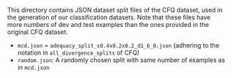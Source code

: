This directory contains JSON dataset split files of the CFQ dataset, used in the generation of our classification datasets. Note that these files have more numbers of dev and test examples than the ones provided in the original CFQ dataset.
- `mcd.json` = `adequacy_split_s0.4x0.2x0.2_d1_6_0.json` (adhering to the notation in `all_divergence_splits` of CFQ)
- `random.json`: A randomly chosen split with same number of examples as in `mcd.json`
